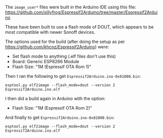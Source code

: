 The `image_user*` files were built in the Arduino IDE using this file: https://github.com/sillyfrog/Espressif2Arduino/tree/master/Espressif2Arduino

These have been built to use a flash mode of DOUT, which appears to be most compatible with newer Sonoff devices.

The options used for the build (after doing the setup as per https://github.com/khcnz/Espressif2Arduino) were:

- Set flash mode to anything (.elf files don't use this)
- Board: Generic ESP8266 Module
- Flash Size: "1M (Espressif OTA Rom 1)"

Then I ran the following to get `Espressif2Arduino.ino-0x01000.bin`: 

```
esptool.py elf2image --flash_mode=dout --version 2 Espressif2Arduino.ino.elf
```

I then did a build again in Arduino with the option:

- Flash Size: "1M (Espressif OTA Rom 2)”

And finally to get `Espressif2Arduino.ino-0x81000.bin`: 

```
esptool.py elf2image --flash_mode=dout --version 2 Espressif2Arduino.ino.elf
``` 
